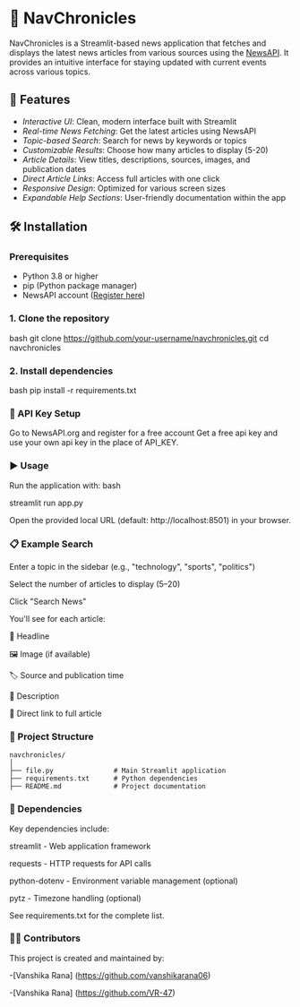 # 📰 NavChronicles
NavChronicles is a Streamlit-based news application that fetches and displays the latest news articles from various sources using the [NewsAPI](https://newsapi.org/). It provides an intuitive interface for staying updated with current events across various topics.

## 🚀 Features

- *Interactive UI*: Clean, modern interface built with Streamlit
- *Real-time News Fetching*: Get the latest articles using NewsAPI
- *Topic-based Search*: Search for news by keywords or topics
- *Customizable Results*: Choose how many articles to display (5-20)
- *Article Details*: View titles, descriptions, sources, images, and publication dates
- *Direct Article Links*: Access full articles with one click
- *Responsive Design*: Optimized for various screen sizes
- *Expandable Help Sections*: User-friendly documentation within the app

## 🛠 Installation

### Prerequisites

- Python 3.8 or higher
- pip (Python package manager)
- NewsAPI account ([Register here](https://newsapi.org/register))

### 1. Clone the repository

 bash
git clone https://github.com/your-username/navchronicles.git
cd navchronicles

### 2. Install dependencies
 bash
pip install -r requirements.txt
### 🔑 API Key Setup

Go to NewsAPI.org and register for a free account
Get a free api key and use your own api key in the place of API_KEY.
### ▶ Usage
Run the application with:
 bash

streamlit run app.py


Open the provided local URL (default: http://localhost:8501) in your browser.

### 📋 Example Search

Enter a topic in the sidebar (e.g., "technology", "sports", "politics")

Select the number of articles to display (5–20)

Click "Search News"

You'll see for each article:

📰 Headline

🖼 Image (if available)

🏷 Source and publication time

📖 Description

🔗 Direct link to full article

### 📂 Project Structure
```plaintext
navchronicles/
│
├── file.py               # Main Streamlit application
├── requirements.txt      # Python dependencies
├── README.md             # Project documentation
```
### 🧩 Dependencies

Key dependencies include:

streamlit - Web application framework

requests - HTTP requests for API calls

python-dotenv - Environment variable management (optional)

pytz - Timezone handling (optional)

See requirements.txt for the complete list.

### 👩‍💻 Contributors
This project is created and maintained by:

-[Vanshika Rana] (https://github.com/vanshikarana06)

-[Vanshika Rana] (https://github.com/VR-47)



